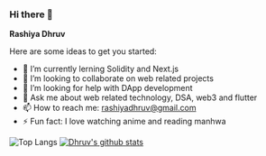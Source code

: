### Hi there 👋

**Rashiya Dhruv** 

Here are some ideas to get you started:

- 🌱 I’m currently lerning Solidity and Next.js
- 👯 I’m looking to collaborate on web related projects
- 🤔 I’m looking for help with DApp development
- 💬 Ask me about web related technology, DSA, web3 and flutter
- 📫 How to reach me: rashiyadhruv@gmail.com
- ⚡ Fun fact: I love watching anime and reading manhwa

![Top Langs](https://github-readme-stats.vercel.app/api/top-langs/?username=rashiyadhruv&theme=nightowl&layout=compact&hide=html)
[![Dhruv's github stats](https://github-readme-stats.vercel.app/api?username=rashiyadhruv&theme=nightowl)](https://github.com/rashiyadhruv/github-readme-stats)
